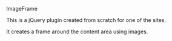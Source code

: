 ImageFrame


This is a jQuery plugin created from scratch for one of the sites.

It creates a frame around the content area using images.
